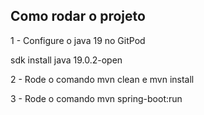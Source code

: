 ## Como rodar o projeto

1 - Configure o java 19 no GitPod

sdk install java 19.0.2-open

2 - Rode o comando mvn clean e mvn install

3 - Rode o comando mvn spring-boot:run



